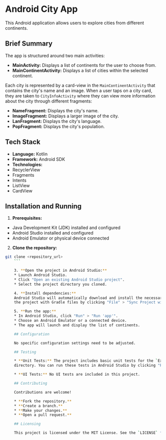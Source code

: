 # Android City App

This Android application allows users to explore cities from different continents.

## Brief Summary

The app is structured around two main activities:

* **MainActivity:** Displays a list of continents for the user to choose from.
* **MainContinentActivity:** Displays a list of cities within the selected continent.

Each city is represented by a card-view in the `MainContinentActivity` that contains the city's name and an image. When
a user taps on a city card, they are taken to `CityInfoActivity` where they can view more information about the city
through different fragments:

* **NameFragment:** Displays the city's name.
* **ImageFragment:** Displays a larger image of the city.
* **LanFragment:** Displays the city's language.
* **PopFragment:** Displays the city's population.

## Tech Stack

* **Language:** Kotlin
* **Framework:** Android SDK
* **Technologies:**
* RecyclerView
* Fragments
* Intents
* ListView
* CardView

## Installation and Running

1. **Prerequisites:**
* Java Development Kit (JDK) installed and configured
* Android Studio installed and configured
* Android Emulator or physical device connected

2. **Clone the repository:**
```bash
git clone <repository_url>
    ```

    3. **Open the project in Android Studio:**
    * Launch Android Studio.
    * Click "Open an existing Android Studio project".
    * Select the project directory you cloned.

    4. **Install dependencies:**
    Android Studio will automatically download and install the necessary dependencies. If you encounter any issues, sync
    the project with Gradle files by clicking "File" > "Sync Project with Gradle Files".

    5. **Run the app:**
    * In Android Studio, click "Run" > "Run 'app'".
    * Choose an Android Emulator or a connected device.
    * The app will launch and display the list of continents.

    ## Configuration

    No specific configuration settings need to be adjusted.

    ## Testing

    * **Unit Tests:** The project includes basic unit tests for the `ExampleUnitTest` class in the `app/src/test/java`
    directory. You can run these tests in Android Studio by clicking "Run" > "Run 'allTests'".

    * **UI Tests:** No UI tests are included in this project.

    ## Contributing

    Contributions are welcome!

    * **Fork the repository.**
    * **Create a branch.**
    * **Make your changes.**
    * **Open a pull request.**

    ## Licensing

    This project is licensed under the MIT License. See the `LICENSE` file for more information.
